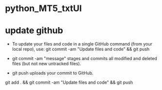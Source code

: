 # python_MT5_txtUI
# update github

- To update your files and code in a single GitHub command (from your local repo), use:
git commit -am "Update files and code" && git push

- git commit -am "message" stages and commits all modified and deleted files (but not new untracked files).
- git push uploads your commit to GitHub.

git add . && git commit -am "Update files and code" && git push


